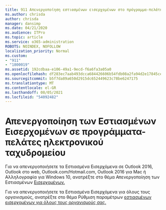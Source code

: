 ```yaml
---
title: 911 Απενεργοποίηση εστιασμένων εισερχομένων στο πρόγραμμα-πελάτη
ms.author: chrisda
author: chrisda
manager: dansimp
ms.date: 04/21/2020
ms.audience: ITPro
ms.topic: article
ms.service: o365-administration
ROBOTS: NOINDEX, NOFOLLOW
localization_priority: Normal
ms.custom:
- "911"
- "1800019"
ms.assetid: 192cdbaa-e106-49a1-9ecd-f6a6fa3a05a0
ms.openlocfilehash: df283ec7aab493dcca684426606b54fdb08a2fa94d2e17845cefc028ed4407c5
ms.sourcegitcommit: b5f7da89a650d2915dc652449623c78be6247175
ms.translationtype: MT
ms.contentlocale: el-GR
ms.lasthandoff: 08/05/2021
ms.locfileid: "54092482"
---
```

# <a name="turn-off-focused-inbox-in-email-clients"></a>Απενεργοποίηση των Εστιασμένων Εισερχομένων σε προγράμματα-πελάτες ηλεκτρονικού ταχυδρομείου

Για να απενεργοποιήσετε τα Εστιασμένα Εισερχόμενα σε Outlook 2016, Outlook στο web, Outlook.com/Hotmail.com, Outlook 2016 για Mac ή Αλληλογραφία για Windows 10, ανατρέξτε στο θέμα Απενεργοποίηση των Εστιασμένων [Εισερχομένων.](https://support.office.com/article/f714d94d-9e63-4217-9ccb-6cb2986aa1b2.aspx)

Για να απενεργοποιήσετε τα Εστιασμένα Εισερχόμενα για όλους τους οργανισμούς, ανατρέξτε στο θέμα Ρύθμιση παραμέτρων [εστιασμένων εισερχομένων για όλους τους οργανισμούς σας.](https://docs.microsoft.com/microsoft-365/admin/setup/configure-focused-inbox)
